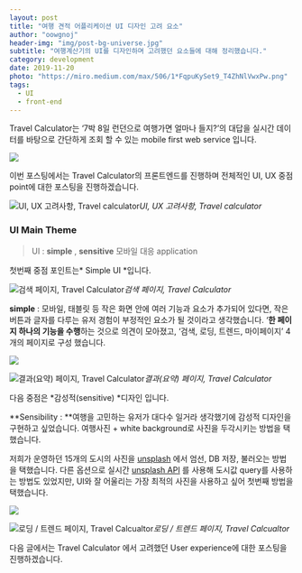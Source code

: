 ```yaml
---
layout: post
title: "여행 견적 어플리케이션 UI 디자인 고려 요소"
author: "oowgnoj"
header-img: "img/post-bg-universe.jpg"
subtitle: "여행계산기의 UI를 디자인하며 고려했던 요소들에 대해 정리했습니다."
category: development
date: 2019-11-20
photo: "https://miro.medium.com/max/506/1*FqpuKySet9_T4ZhNlVwxPw.png"
tags:
  - UI
  - front-end
---
```


Travel Calculator는 ‘7박 8일 런던으로 여행가면 얼마나 들지?’의 대답을 실시간 데이터를 바탕으로 간단하게 조회 할 수 있는 mobile first web service 입니다.

![](https://cdn-images-1.medium.com/max/2160/1*kp22YgJvVftN-EpRXfhU1A.gif)

이번 포스팅에서는 Travel Calculator의 프론트엔드를 진행하며 전체적인 UI, UX 중점 point에 대한 포스팅을 진행하겠습니다.

![UI, UX 고려사항, Travel calculator](https://cdn-images-1.medium.com/max/5228/1*XE3TnRoFTCXAP8waFDc-Pw.png)_UI, UX 고려사항, Travel calculator_

### UI Main Theme

> UI : **simple** , **sensitive** 모바일 대응 application

첫번째 중점 포인트는* Simple UI *입니다.

![검색 페이지, Travel Calculator](https://cdn-images-1.medium.com/max/2000/1*YvF8MZnt-9-bZ6Di5Gyc5g.png)_검색 페이지, Travel Calculator_

**simple** : 모바일, 태블릿 등 작은 화면 안에 여러 기능과 요소가 추가되어 있다면, 작은 버튼과 글자를 다루는 유저 경험이 부정적인 요소가 될 것이라고 생각했습니다. ‘**한 페이지 하나의 기능을 수행**하는 것으로 의견이 모아졌고, ‘검색, 로딩, 트렌드, 마이페이지’ 4개의 페이지로 구성 했습니다.

![](https://cdn-images-1.medium.com/max/2000/1*6-ojoR37JVpoq7rGwo4PLw.png)

![결과(요약) 페이지, Travel Calculator](https://cdn-images-1.medium.com/max/2000/1*rrf7FRUi_1Nm2pJg_NBlIg.png)_결과(요약) 페이지, Travel Calculator_

다음 중점은 *감성적(sensitive) *디자인 입니다.

**Sensibility : **여행을 고민하는 유저가 대다수 일거라 생각했기에 감성적 디자인을 구현하고 싶었습니다. 여행사진 + white background로 사진을 두각시키는 방법을 택했습니다.

저희가 운영하던 15개의 도시의 사진을 [unsplash](https://unsplash.com/) 에서 엄선, DB 저장, 불러오는 방법을 택했습니다. 다른 옵션으로 실시간 [unsplash API](https://unsplash.com/developers) 를 사용해 도시값 query를 사용하는 방법도 있었지만, UI와 잘 어울리는 가장 최적의 사진을 사용하고 싶어 첫번째 방법을 택했습니다.

![](https://cdn-images-1.medium.com/max/2000/1*SpDMiS4o2KTFZCqNTvXuhw.png)

![로딩 / 트렌드 페이지, Travel Calcualtor](https://cdn-images-1.medium.com/max/2744/1*MoZHilBe0MwjmCa_boni1w.png)_로딩 / 트렌드 페이지, Travel Calcualtor_

다음 글에서는 Travel Calculator 에서 고려했던 User experience에 대한 포스팅을 진행하겠습니다.
